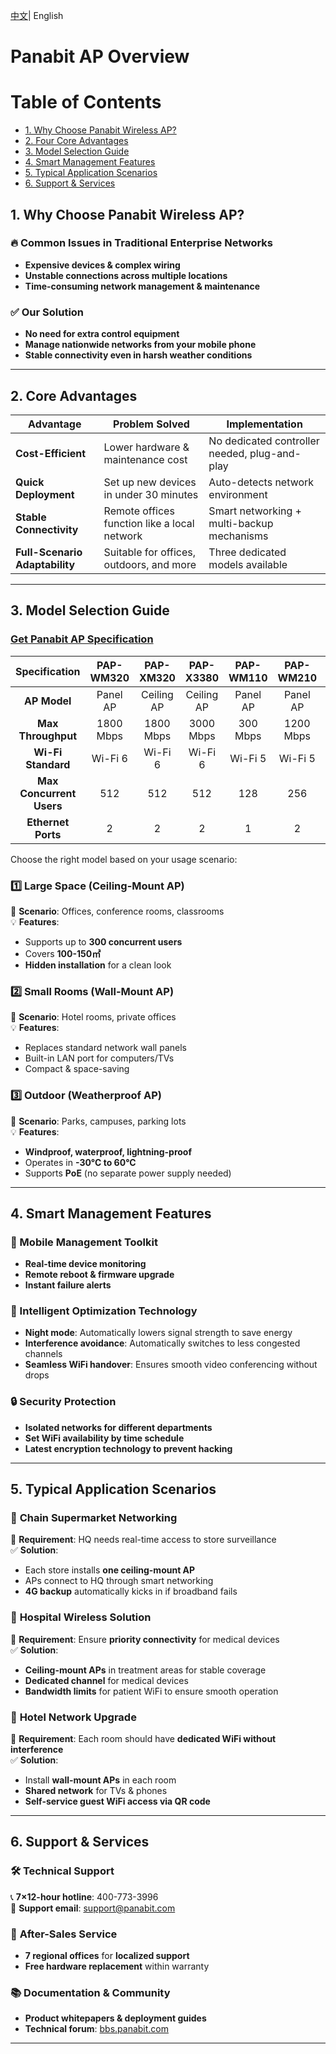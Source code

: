<p>
    <a href="README.md">中文<a/>|  English   
</p>


# Panabit AP Overview  

# Table of Contents

- [1. Why Choose Panabit Wireless AP?](#1-why-choose-panabit-wireless-ap)
- [2. Four Core Advantages](#2-four-core-advantages)
- [3. Model Selection Guide](#3-model-selection-guide)
- [4. Smart Management Features](#4-smart-management-features)
- [5. Typical Application Scenarios](#5-typical-application-scenarios)
- [6. Support & Services](#6-support--services)


## 1. Why Choose Panabit Wireless AP?

### 🔥 Common Issues in Traditional Enterprise Networks
- **Expensive devices & complex wiring**
- **Unstable connections across multiple locations**
- **Time-consuming network management & maintenance**

### ✅ Our Solution
- **No need for extra control equipment**
- **Manage nationwide networks from your mobile phone**
- **Stable connectivity even in harsh weather conditions**

---

## 2. Core Advantages

| **Advantage**  | **Problem Solved**  | **Implementation**  |
|---------------|-------------------|-------------------|
| **Cost-Efficient** | Lower hardware & maintenance cost | No dedicated controller needed, plug-and-play |
| **Quick Deployment** | Set up new devices in under 30 minutes | Auto-detects network environment |
| **Stable Connectivity** | Remote offices function like a local network | Smart networking + multi-backup mechanisms |
| **Full-Scenario Adaptability** | Suitable for offices, outdoors, and more | Three dedicated models available |

---

## 3. Model Selection Guide
### [Get Panabit AP Specification](Specification_EN)

|       Specification       |  PAP-WM320  |  PAP-XM320  |  PAP-X3380  |  PAP-WM110  |  PAP-WM210  |  PAP-XM220  |  PAP-Q2267  |
|:-------------------------:|:----------:|:----------:|:----------:|:----------:|:----------:|:----------:|:----------:|
|        **AP Model**       |  Panel AP  | Ceiling AP | Ceiling AP |  Panel AP  |  Panel AP  | Ceiling AP | Outdoor AP |
|    **Max Throughput**     | 1800 Mbps  | 1800 Mbps  | 3000 Mbps  | 300 Mbps   | 1200 Mbps  | 1200 Mbps  | 1800 Mbps  |
|     **Wi-Fi Standard**    |   Wi-Fi 6  |   Wi-Fi 6  |   Wi-Fi 6  |   Wi-Fi 5  |   Wi-Fi 5  |   Wi-Fi 5  |   Wi-Fi 6  |
|  **Max Concurrent Users** |    512     |    512     |    512     |     128    |     256    |     256    |     512    |
|   **Ethernet Ports**      |     2      |     2      |     2      |     1      |     2      |     2      |     2      |


Choose the right model based on your usage scenario:

### 1️⃣ Large Space (Ceiling-Mount AP)
📍 **Scenario**: Offices, conference rooms, classrooms  
💡 **Features**:
- Supports up to **300 concurrent users**
- Covers **100-150㎡**
- **Hidden installation** for a clean look

### 2️⃣ Small Rooms (Wall-Mount AP)
📍 **Scenario**: Hotel rooms, private offices  
💡 **Features**:
- Replaces standard network wall panels
- Built-in LAN port for computers/TVs
- Compact & space-saving

### 3️⃣ Outdoor (Weatherproof AP)
📍 **Scenario**: Parks, campuses, parking lots  
💡 **Features**:
- **Windproof, waterproof, lightning-proof**
- Operates in **-30°C to 60°C**
- Supports **PoE** (no separate power supply needed)

---

## 4. Smart Management Features

### 📱 Mobile Management Toolkit
- **Real-time device monitoring**
- **Remote reboot & firmware upgrade**
- **Instant failure alerts**

### 🚀 Intelligent Optimization Technology
- **Night mode**: Automatically lowers signal strength to save energy
- **Interference avoidance**: Automatically switches to less congested channels
- **Seamless WiFi handover**: Ensures smooth video conferencing without drops

### 🔒 Security Protection
- **Isolated networks for different departments**
- **Set WiFi availability by time schedule**
- **Latest encryption technology to prevent hacking**

---

## 5. Typical Application Scenarios

### 🏪 **Chain Supermarket Networking**
📌 **Requirement**: HQ needs real-time access to store surveillance  
✅ **Solution**:
- Each store installs **one ceiling-mount AP**
- APs connect to HQ through smart networking
- **4G backup** automatically kicks in if broadband fails

### 🏥 **Hospital Wireless Solution**
📌 **Requirement**: Ensure **priority connectivity** for medical devices  
✅ **Solution**:
- **Ceiling-mount APs** in treatment areas for stable coverage
- **Dedicated channel** for medical devices
- **Bandwidth limits** for patient WiFi to ensure smooth operation

### 🏨 **Hotel Network Upgrade**
📌 **Requirement**: Each room should have **dedicated WiFi without interference**  
✅ **Solution**:
- Install **wall-mount APs** in each room
- **Shared network** for TVs & phones
- **Self-service guest WiFi access via QR code**

---

## 6. Support & Services

### 🛠️ **Technical Support**
📞 **7×12-hour hotline**: 400-773-3996  
📧 **Support email**: support@panabit.com  

### 🔄 **After-Sales Service**
- **7 regional offices** for **localized support**
- **Free hardware replacement** within warranty

### 📚 **Documentation & Community**
- **Product whitepapers & deployment guides**
- **Technical forum**: [bbs.panabit.com](https://bbs.panabit.com)

---



